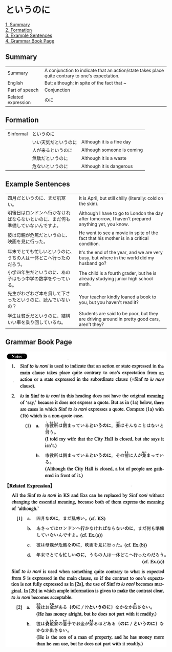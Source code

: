 # というのに

[1. Summary](#summary)<br>
[2. Formation](#formation)<br>
[3. Example Sentences](#example-sentences)<br>
[4. Grammar Book Page](#grammar-book-page)<br>


## Summary

<table><tr>   <td>Summary</td>   <td>A conjunction to indicate that an action/state takes place quite contrary to one's expectation.</td></tr><tr>   <td>English</td>   <td>But; although; in spite of the fact that ~</td></tr><tr>   <td>Part of speech</td>   <td>Conjunction</td></tr><tr>   <td>Related expression</td>   <td>のに</td></tr></table>

## Formation

<table class="table"><tbody><tr class="tr head"><td class="td"><span class="bold">Sinformal</span></td><td class="td"><span class="concept">というのに</span></td><td class="td"></td></tr><tr class="tr"><td class="td"></td><td class="td"><span>いい天気だ</span><span class="concept">というのに</span></td><td class="td"><span>Although it is a fine day</span></td></tr><tr class="tr"><td class="td"></td><td class="td"><span>人が来る</span><span class="concept">というのに</span></td><td class="td"><span>Although someone is coming</span></td></tr><tr class="tr"><td class="td"></td><td class="td"><span>無駄だ</span><span class="concept">というのに</span></td><td class="td"><span>Although it is a waste</span></td></tr><tr class="tr"><td class="td"></td><td class="td"><span>危ない</span><span class="concept">というのに</span></td><td class="td"><span>Although it is dangerous</span></td></tr></tbody></table>

## Example Sentences

<table><tr>   <td>四月だというのに、まだ肌寒い。</td>   <td>It is April, but still chilly (literally: cold on the skin).</td></tr><tr>   <td>明後日はロンドンへ行かなければならないといのに、まだ何も準備していないんですよ。</td>   <td>Although I have to go to London the day after tomorrow, I haven't prepared anything yet, you know.</td></tr><tr>   <td>彼は母親が危篤だというのに、映画を見に行った。</td>   <td>He went to see a movie in spite of the fact that his mother is in a critical condition.</td></tr><tr>   <td>年末でとても忙しいというのに、うちの人は一体どこへ行ったのだろう。</td>   <td>It's the end of the year, and we are very busy, but where in the world did my husband go?</td></tr><tr>   <td>小学四年生だというのに、あの子はもう中学の数学をやっている。</td>   <td>The child is a fourth grader, but he is already studying junior high school math.</td></tr><tr>   <td>先生がわざわざ本を貸して下さったというのに、読んでいないの？</td>   <td>Your teacher kindly loaned a book to you, but you haven't read it?</td></tr><tr>   <td>学生は貧乏だというのに、結構いい車を乗り回しているね。</td>   <td>Students are said to be poor, but they are driving around in pretty good cars, aren't they?</td></tr></table>

## Grammar Book Page

![](../img/Intermediateというのに.png)

